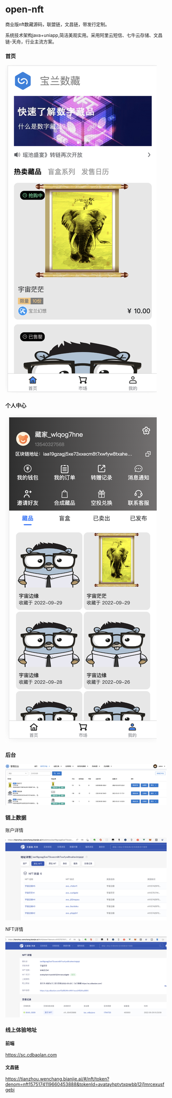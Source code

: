 # open-nft

商业版nft数藏源码，联盟链，文昌链，带发行定制。

系统技术架构java+uniapp,简洁美观实用。采用阿里云短信、七牛云存储、文昌链-天舟，行业主流方案。
### 首页
![首页{50}](./images/app1.png)

### 个人中心
![个人中心{50}](./images/app4.png)

### 后台
![后台{50}](./images/backstage1.png)

### 链上数据

账户详情

![链上数据{50}](./images/chain1.png)

NFT详情

![链上数据{50}](./images/chain2.png)

### 线上体验地址

#### 前端

https://sc.cdbaolan.com

#### 文昌链

https://tianzhou.wenchang.bianjie.ai/#/nft/token?denom=nft1575174119660453888&tokenId=avatayhptvtxpwbb12j1mrcexusfgebi
